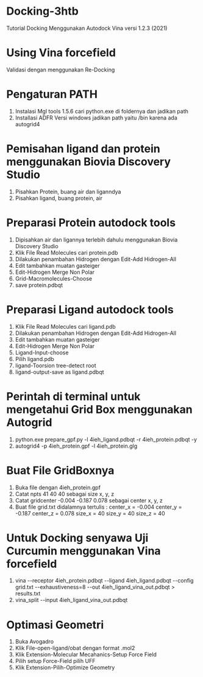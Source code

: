 # Docking-3htb
Tutorial Docking Menggunakan Autodock Vina versi 1.2.3 (2021)

# Using Vina forcefield
Validasi dengan menggunakan Re-Docking

# Pengaturan PATH
1. Instalasi Mgl tools 1.5.6 cari python.exe di foldernya dan jadikan path
2. Installasi ADFR Versi windows jadikan path yaitu /bin karena ada autogrid4

# Pemisahan ligand dan protein menggunakan Biovia Discovery Studio
1. Pisahkan Protein, buang air dan liganndya
2. Pisahkan ligand, buang protein, air 

# Preparasi Protein autodock tools
1. Dipisahkan air dan ligannya terlebih dahulu menggunakan Biovia Discovery Studio
2. Klik File Read Molecules cari protein.pdb
3. Dilakukan penambahan Hidrogen dengan Edit-Add Hidrogen-All
4. Edit tambahkan muatan gasteiger
5. Edit-Hidrogen Merge Non Polar
6. Grid-Macromolecules-Choose
7. save protein.pdbqt

# Preparasi Ligand autodock tools
1. Klik File Read Molecules cari ligand.pdb
2. Dilakukan penambahan Hidrogen dengan Edit-Add Hidrogen-All
3. Edit tambahkan muatan gasteiger
4. Edit-Hidrogen Merge Non Polar
5. Ligand-Input-choose
6. Pilih ligand.pdb
7. ligand-Toorsion tree-detect root
8. ligand-output-save as ligand.pdbqt

# Perintah di terminal untuk mengetahui Grid Box menggunakan Autogrid
1. python.exe prepare_gpf.py -l 4ieh_ligand.pdbqt -r 4ieh_protein.pdbqt -y
2. autogrid4 -p 4ieh_protein.gpf -l 4ieh_protein.glg

# Buat File GridBoxnya
1. Buka file dengan 4ieh_protein.gpf
2. Catat npts 41 40 40 sebagai size x, y, z
3. Catat gridcenter -0.004 -0.187 0.078 sebagai center x, y, z
4. Buat file grid.txt didalamnya tertulis :
center_x = -0.004
center_y = -0.187
center_z = 0.078
size_x = 40
size_y = 40
size_z = 40

# Untuk Docking senyawa Uji Curcumin menggunakan Vina forcefield
1. vina --receptor 4ieh_protein.pdbqt --ligand 4ieh_ligand.pdbqt --config grid.txt --exhaustiveness=8 --out 4ieh_ligand_vina_out.pdbqt > results.txt
2. vina_split --input 4ieh_ligand_vina_out.pdbqt

# Optimasi Geometri
1. Buka Avogadro
2. Klik File-open-ligand/obat dengan format .mol2
3. Klik Extension-Molecular Mecahanics-Setup Force Field
4. Pilih setup Force-Field pilih UFF 
5. Klik Extension-Pilih-Optimize Geometry
